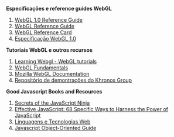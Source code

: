 **Especificações e reference guides WebGL**
1. [WebGL 1.0 Reference Guide](https://msdn.microsoft.com/en-us/library/ie/dn621085(v=vs.85).aspx)
2. [WebGL Reference Guide](http://media.wiley.com/product_ancillary/88/11188553/DOWNLOAD/9781118855386-bc02.pdf)
3. [WebGL Reference Card](https://www.khronos.org/files/webgl/webgl-reference-card-1_0.pdf)
4. [Especificação WebGL 1.0](https://www.khronos.org/registry/webgl/specs/1.0/)

**Tutoriais WebGL e outros recursos**
1. [Learning Webgl - WebGL tutorials](http://learningwebgl.com/blog/)
2. [WebGL Fundamentals](http://webglfundamentals.org/)
3. [Mozilla WebGL Documentation](https://developer.mozilla.org/en-US/docs/Web/WebGL)
4. [Repositório de demontrações do Khronos Group](https://www.khronos.org/webgl/wiki/Demo_Repository)

**Good Javascript Books and Resources**
1. [Secrets of the JavaScript Ninja](http://www.amazon.com/Secrets-JavaScript-Ninja-John-Resig/dp/193398869X/ref=sr_1_1?ie=UTF8&qid=1425147889&sr=8-1&keywords=javascript+ninja)
2. [Effective JavaScript: 68 Specific Ways to Harness the Power of JavaScript](http://www.amazon.com/Effective-JavaScript-Specific-Software-Development/dp/0321812182/ref=sr_1_3?ie=UTF8&qid=1425147889&sr=8-3&keywords=javascript+ninja)
3. [Linguagens e Tecnologias Web](http://paginas.fe.up.pt/~arestivo/doku/doku.php/classes:years:2014:ltw)
4. [Javascript Object-Oriented Guide](http://www.objectplayground.com/)